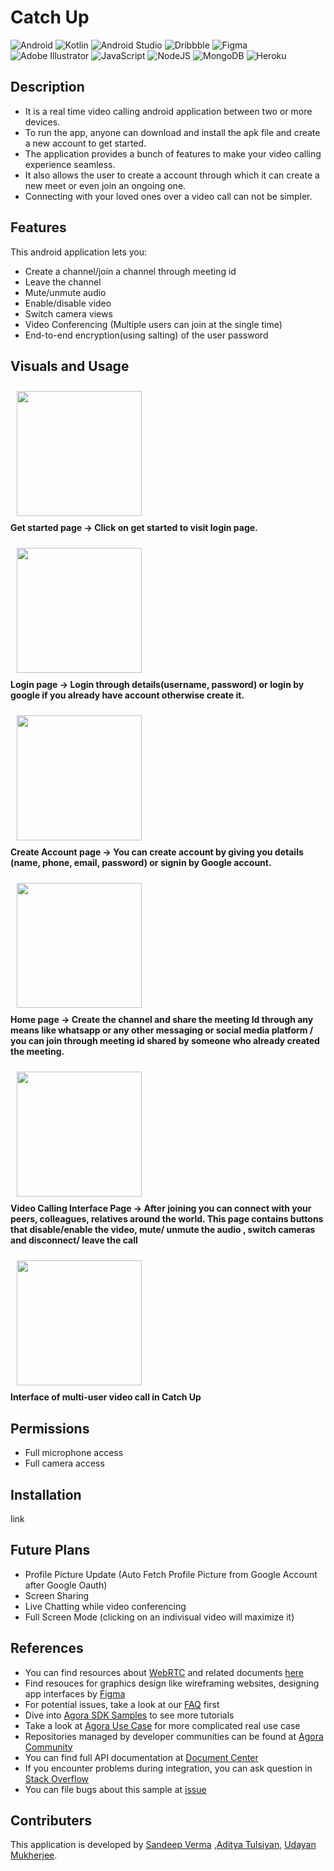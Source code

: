 # Catch Up

![Android](https://img.shields.io/badge/Android-3DDC84?style=for-the-badge&logo=android&logoColor=white)
![Kotlin](https://img.shields.io/badge/kotlin-%237F52FF.svg?style=for-the-badge&logo=kotlin&logoColor=white)
![Android Studio](https://img.shields.io/badge/Android%20Studio-3DDC84.svg?style=for-the-badge&logo=android-studio&logoColor=white)
![Dribbble](https://img.shields.io/badge/Dribbble-EA4C89?style=for-the-badge&logo=dribbble&logoColor=white)
![Figma](https://img.shields.io/badge/figma-%23F24E1E.svg?style=for-the-badge&logo=figma&logoColor=white)
![Adobe Illustrator](https://img.shields.io/badge/adobe%20illustrator-%23FF9A00.svg?style=for-the-badge&logo=adobe%20illustrator&logoColor=white)
![JavaScript](https://img.shields.io/badge/javascript-%23323330.svg?style=for-the-badge&logo=javascript&logoColor=%23F7DF1E)
![NodeJS](https://img.shields.io/badge/node.js-6DA55F?style=for-the-badge&logo=node.js&logoColor=white)
![MongoDB](https://img.shields.io/badge/MongoDB-%234ea94b.svg?style=for-the-badge&logo=mongodb&logoColor=white)
![Heroku](https://img.shields.io/badge/heroku-%23430098.svg?style=for-the-badge&logo=heroku&logoColor=white)

## Description

- It is a real time video calling android application between two or more devices.
- To run the app, anyone can download and install the apk file and create a new account to get started.
- The application provides a bunch of features to make your video calling experience seamless.
- It also allows the user to create a account through which it can create a new meet or even join an ongoing one.
- Connecting with your loved ones over a video call can not be simpler.

## Features

This android application lets you:

- Create a channel/join a channel through meeting id
- Leave the channel
- Mute/unmute audio
- Enable/disable video
- Switch camera views
- Video Conferencing (Multiple users can join at the single time)
- End-to-end encryption(using salting) of the user password

## Visuals and Usage

<img src="/readme/get-started.jpeg" width="200" hspace="10" vspace="10"><br>
<b> Get started page -> Click on get started to visit login page. </b>

<img src="/readme/login page.jpeg" width="200" hspace="10" vspace="10"><br>
<b> Login page -> Login through details(username, password) or login by google if you already have account otherwise create it. </b>

<img src="/readme/create-account page.jpeg" width="200"  hspace="10" vspace="10" ><br>
<b> Create Account page -> You can create account by giving you details (name, phone, email, password) or signin by Google account.</b>

<img src="/readme/home page.jpeg" width="200" hspace="10" vspace="10"><br>
<b> Home page -> Create the channel and share the meeting Id through any means like whatsapp or any other messaging or social media platform / you can join through meeting id shared by someone who already created the meeting. </b>

<img src="/readme/video-call page.jpeg" width="200" hspace="10" vspace="10"><br>
<b> Video Calling Interface Page -> After joining you can connect with your peers, colleagues, relatives around the world. This page contains buttons that disable/enable the video, mute/ unmute the audio , switch cameras and disconnect/ leave the call </b>

<img src="/readme/group video call.jpeg" width="200" hspace="10" vspace="10"><br>
<b> Interface of multi-user video call in Catch Up </b>

## Permissions

- Full microphone access	
- Full camera access


## Installation
link

## Future Plans

- Profile Picture Update (Auto Fetch Profile Picture from Google Account after Google Oauth)
- Screen Sharing
- Live Chatting while video conferencing
- Full Screen Mode (clicking on an indivisual video will maximize it)

## References

- You can find resources about [WebRTC](https://webrtc.org/) and related documents [here](https://developer.mozilla.org/en-US/docs/Web/API/WebRTC_API/Signaling_and_video_calling)
- Find resouces for graphics design like wireframing websites, designing app interfaces by [Figma](https://www.figma.com/file/PGhXSaP2NhSOIOjXU6RGAG/Flippr-Catchup-Softwire?node-id=0%3A1)
- For potential issues, take a look at our [FAQ](https://docs.agora.io/en/faq) first
- Dive into [Agora SDK Samples](https://github.com/AgoraIO) to see more tutorials
- Take a look at [Agora Use Case](https://github.com/AgoraIO-usecase) for more complicated real use case
- Repositories managed by developer communities can be found at [Agora Community](https://github.com/AgoraIO-Community)
- You can find full API documentation at [Document Center](https://docs.agora.io/en/)
- If you encounter problems during integration, you can ask question in [Stack Overflow](https://stackoverflow.com/questions/tagged/agora.io)
- You can file bugs about this sample at [issue](https://github.com/AgoraIO/Basic-Video-Call/issues)



## Contributers 
This application is developed by [Sandeep Verma](https://github.com/san-13) ,[Aditya Tulsiyan](https://github.com/adity2911), [Udayan Mukherjee](https://github.com/UdayanMukherjee).

